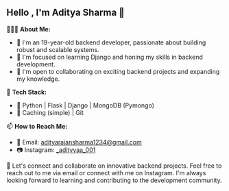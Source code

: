 ## Hello , I'm Aditya Sharma 👋

👨🏻‍💻 **About Me:**
- 🎉 I'm an 19-year-old backend developer, passionate about building robust and scalable systems.
- 🔭 I'm focused on learning Django and honing my skills in backend development.
- 💼 I'm open to collaborating on exciting backend projects and expanding my knowledge.

🔧 **Tech Stack:**
- 🚀 Python | Flask | Django | MongoDB (Pymongo) 
- 🐍 Caching (simple) | Git

📫 **How to Reach Me:**
- 📧 Email: [adityarajansharma1234@gmail.com](mailto:adityarajansharma1234@gmail.com)
- 📷 Instagram: [_adityyaa_001](https://www.instagram.com/_adityyaa_001)


🤝 Let's connect and collaborate on innovative backend projects. Feel free to reach out to me via email or connect with me on Instagram. I'm always looking forward to learning and contributing to the development community.

      

